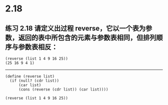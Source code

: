 # 2.18

## 练习 2.18 请定义出过程 reverse，它以一个表为参数，返回的表中所包含的元素与参数表相同，但排列顺序与参数表相反：

```
(reverse (list 1 4 9 16 25))
(25 16 9 4 1)
```

---

```eval-scheme
(define (reverse list) 
  (if (null? (cdr list))
      (car list)
      (cons (reverse (cdr list)) (car list))))

(reverse (list 1 4 9 16 25))
```